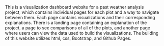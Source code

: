 This is a visualization dashboard website for a past weather analysis project, which contains individual pages for each plot and a way to navigate between them. Each page contains visualizations and their corresponding explanations. There is a landing page containing an explanation of the project, a page to see comparisons of all of the plots, and another page where users can view the data used to build the visualizations. The building of this website utilizes html, css, Bootstrap, and Github Pages. 
